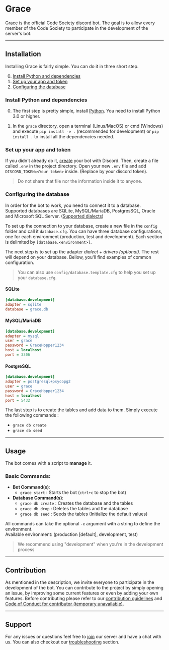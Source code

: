 
# Grace
Grace is the official Code Society discord bot. The goal is to allow every member of the Code Society to participate in the development of the server's bot. 

---

## Installation
Installing Grace is fairly simple. You can do it in three short step.

0. [Install Python and dependencies](#install-python-and-dependencies)
1. [Set up your app and token](#set-up-your-app-and-token)
2. [Configuring the database](#configuring-the-database)


### Install Python and dependencies
0. The first step is pretty simple, install [Python](https://www.python.org/downloads/). You need to install Python 3.0 or
higher.

1. In the `grace` directory, open a terminal (Linus/MacOS) or cmd (Windows) and execute `pip install -e .` 
(recommended for development) or `pip install .` to install all the dependencies needed. 

### Set up your app and token
If you didn't already do it, [create](https://discord.com/developers/docs/getting-started#creating-an-app) your 
bot with Discord. Then, create a file called `.env` in the project directory. Open your new `.env` file and add 
`DISCORD_TOKEN=<Your token>` inside. (Replace <Your token> by your discord token).

> Do not share that file nor the information inside it to anyone. 

### Configuring the database
In order for the bot to work, you need to connect it to a database. Supported databases are SQLite, MySQL/MariaDB, 
PostgresSQL, Oracle and Microsoft SQL Server. ([Supported dialects](https://docs.sqlalchemy.org/en/14/dialects/index.html)) 

To set up the connection to your database, create a new file in the `config` folder and call it `database.cfg`. You can 
have three database configurations, one for each environment (production, test and development). Each section is 
delimited by `[database.<environment>]`. 

The next step is to set up the adapter _dialect + drivers (optional)_. The rest will depend on your database.
Bellow, you'll find examples of common configuration.

> You can also use `config/database.template.cfg` to help you set up your `database.cfg`.

#### SQLite
```ini
[database.development]
adapter = sqlite
database = grace.db
```

#### MySQL/MariaDB
```ini
[database.development]
adapter = mysql
user = grace
password = GraceHopper1234
host = localhost
port = 3306
```

#### PostgreSQL
```ini
[database.development]
adapter = postgresql+psycopg2
user = grace
password = GraceHopper1234
host = localhost
port = 5432
```

The last step is to create the tables and add data to them. Simply execute the following commands :
- `grace db create`
- `grace db seed`

---

## Usage
The bot comes with a script to **manage** it. 

### Basic Commands:
- **Bot Command(s)**:
  - `grace start` : Starts the bot (`ctrl+c` to stop the bot)
- **Database Command(s)**:
    - `grace db create` : Creates the database and the tables
    - `grace db drop` : Deletes the tables and the database
    - `grace db seed` : Seeds the tables (Initialize the default values)
    
All commands can take the optional `-e` argument with a string to define the environment.<br>
Available environment: (production [default], development, test)

> We recommend using "development" when you're in the development process

---

## Contribution
As mentioned in the description, we invite everyone to participate in the development of the bot. You can contribute to the project by simply opening an issue, by improving some current features or even by adding your own features.
Before contributing please refer to our [contribution guidelines](https://github.com/Code-Society-Lab/grace/blob/main/docs/CONTRIBUTING.md) and [Code of Conduct for contributor (temporary unavailable)](#).

---

## Support
For any issues or questions feel free to [join](https://discord.gg/6GEF9H9m) our server and have a chat with us. You can also checkout our [troubleshooting](https://github.com/Code-Society-Lab/grace/wiki/Troubleshooting) section.
